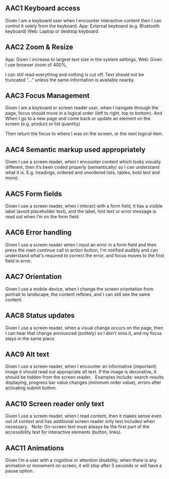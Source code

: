 
 

## AAC1 Keyboard access
Given I am a keyboard user when I encounter interactive content then I can control it solely from the keyboard.
App: External keyboard (e.g. Bluetooth keyboard)
Web: Laptop or desktop keyboard

## AAC2 Zoom & Resize
App: Given I increase to largest text size in the system settings, 
Web: Given I use browser zoom of 400%, 

I can still read everything and nothing is cut off. Text should not be truncated “…” unless the same information is available nearby.

## AAC3 Focus Management
Given I am a keyboard or screen reader user, when I navigate through the page, focus should move in a logical order (left to right, top to bottom).
And
When I go to a new page and come back or update an element on the screen (e.g. product or list quantity)

Then return the focus to where I was on the screen, or the next logical item.

## AAC4 Semantic markup used appropriately
Given I use a screen reader, when I encounter content which looks visually different, then it’s been coded properly (semantically) so I can understand what it is. E.g. headings, ordered and unordered lists, tables, bold text and more).

## AAC5 Form fields 
Given I use a screen reader, when I interact with a form field, it has a visible label (avoid placeholder text), and the label, hint text or error message is read out when I’m on the form field.  

## AAC6 Error handling 
Given I use a screen reader when I input an error in a form field and then press the main continue call to action button, I'm notified audibly and can understand what's required to correct the error, and focus moves to the first field in error.

## AAC7 Orientation
Given I use a mobile device, when I change the screen orientation from portrait to landscape, the content reflows, and I can still see the same content. 

## AAC8 Status updates
Given I use a screen reader, when a visual change occurs on the page, then I can hear that change  announced (politely) so I don’t miss it, and my focus stays in the same place.

## AAC9 Alt text
Given I use a screen reader, when I encounter an informative (important) image it should read out appropriate alt text. If the image is decorative, it should be hidden from the screen reader.  
Examples include: search results displaying, progress bar value changes (minimum order value), errors after activating submit button.

## AAC10 Screen reader only text
Given I use a screen reader, when I read content, then it makes sense even out of context and has additional screen reader only text included when necessary.  
Note: On-screen text must always be the first part of the accessibility text for interactive elements (button, links). 

## AAC11 Animations
Given I’m a user with a cognitive or attention disability, when there is any animation or movement on screen, it will stop after 5 seconds or will have a pause option.
